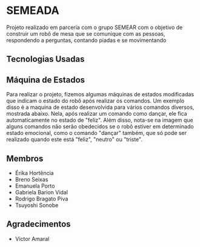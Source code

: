 # SEMEADA
Projeto realizado em parceria com o grupo SEMEAR com o objetivo de construir um robô de mesa que se comunique com as pessoas, respondendo a perguntas, contando piadas e se movimentando

## Tecnologias Usadas

## Máquina de Estados
Para realizar o projeto, fizemos algumas máquinas de estados modificadas que indicam o estado do robô após realizar os comandos.
Um exemplo disso é a maquina de estado desenvolvida para vários comandos diversos, mostrada abaixo. Nela, após realizar um comando como dançar, ele fica automaticamente no estado de "feliz".
Além disso, nota-se na imagem que alguns comandos não serão obedecidos se o robô estiver em determinado estado emocional, como o comando "dançar" também, que só pode ser realizado quando este está "feliz", "neutro" ou "triste".


## Membros
- Érika Hortência
- Breno Seixas
- Emanuela Porto
- Gabriela Barion Vidal
- Rodrigo Bragato Piva
- Tsuyoshi Sonobe

## Agradecimentos
- Victor Amaral
